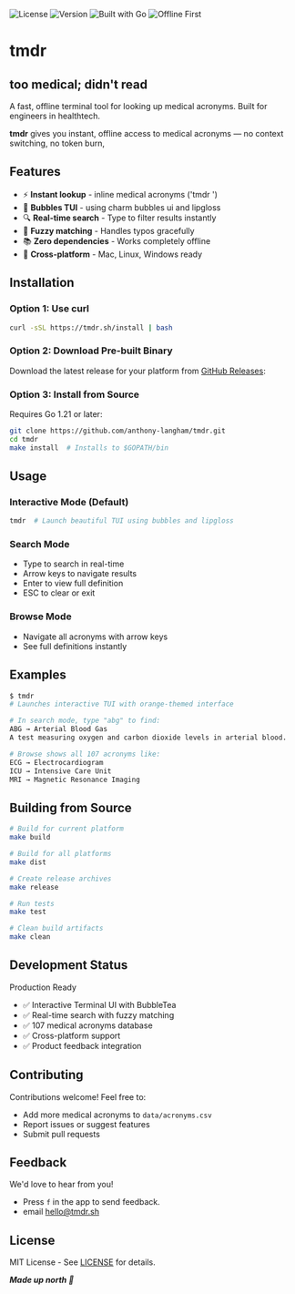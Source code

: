 ![License](https://img.shields.io/badge/license-MIT-blue)
![Version](https://img.shields.io/badge/version-v0.4-orange)
![Built with Go](https://img.shields.io/badge/built%20with-Go-informational)
![Offline First](https://img.shields.io/badge/offline-first-success)

# tmdr 

## too medical; didn't read

A fast, offline terminal tool for looking up medical acronyms. Built for engineers in healthtech.

**tmdr** gives you instant, offline access to medical acronyms — no context switching, no token burn, 

## Features

- ⚡ **Instant lookup** - inline medical acronyms ('tmdr <acronym>')
- 🎨 **Bubbles TUI** - using charm bubbles ui and lipgloss
- 🔍 **Real-time search** - Type to filter results instantly
- 🎯 **Fuzzy matching** - Handles typos gracefully
- 📚 **Zero dependencies** - Works completely offline
- 🚀 **Cross-platform** - Mac, Linux, Windows ready

## Installation

### Option 1: Use curl

```bash
curl -sSL https://tmdr.sh/install | bash
```

### Option 2: Download Pre-built Binary

Download the latest release for your platform from [GitHub Releases](https://github.com/anthony-langham/tmdr/releases):

### Option 3: Install from Source

Requires Go 1.21 or later:

```bash
git clone https://github.com/anthony-langham/tmdr.git
cd tmdr
make install  # Installs to $GOPATH/bin
```

## Usage

### Interactive Mode (Default)

```bash
tmdr  # Launch beautiful TUI using bubbles and lipgloss
```

### Search Mode
- Type to search in real-time
- Arrow keys to navigate results
- Enter to view full definition
- ESC to clear or exit

### Browse Mode
- Navigate all acronyms with arrow keys
- See full definitions instantly

## Examples

```bash
$ tmdr
# Launches interactive TUI with orange-themed interface

# In search mode, type "abg" to find:
ABG → Arterial Blood Gas
A test measuring oxygen and carbon dioxide levels in arterial blood.

# Browse shows all 107 acronyms like:
ECG → Electrocardiogram
ICU → Intensive Care Unit
MRI → Magnetic Resonance Imaging
```

## Building from Source

```bash
# Build for current platform
make build

# Build for all platforms
make dist

# Create release archives
make release

# Run tests
make test

# Clean build artifacts
make clean
```

## Development Status

Production Ready
- ✅ Interactive Terminal UI with BubbleTea
- ✅ Real-time search with fuzzy matching
- ✅ 107 medical acronyms database
- ✅ Cross-platform support
- ✅ Product feedback integration

## Contributing

Contributions welcome! Feel free to:
- Add more medical acronyms to `data/acronyms.csv`
- Report issues or suggest features
- Submit pull requests

## Feedback

We'd love to hear from you! 
- Press `f` in the app to send feedback. 
- email hello@tmdr.sh

## License

MIT License - See [LICENSE](LICENSE) for details.

***Made up north 🐝***

